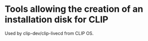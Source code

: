# Tools allowing the creation of an installation disk for CLIP

Used by clip-dev/clip-livecd from CLIP OS.
